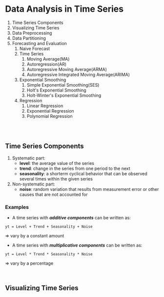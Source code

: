 # Data Analysis in Time Series

  1. Time Series Components
  2. Visualizing Time Series
  3. Data Preprocessing
  4. Data Partitioning
  5. Forecasting and Evaluation
      1. Naive Forecast
      2. Time Series
          1. Moving Average(MA)
          2. Autoregression(AR)
          3. Autoregressive Moving Average(ARMA)
          4. Autoregressive Integrated Moving Average(ARIMA)
      3. Exponential Smoothing
          1. Simple Exponential Smoothing(SES)
          2. Holt's Exponential Smoothing
          3. Holt-Winter's Exponential Smoothing
      4. Regression
          1. Linear Regression
          2. Exponential Regression
          3. Polynomial Regression

<br>
<br>

## Time Series Components
1. Systematic part:
    * **level**: the average value of the series
    * **trend**: change in the series from one period to the next
    * **seasonality**: a shorterm cyclical behavior that can be observed several times within the given series
2. Non-systematic part: 
    * **noise**: random variation that results from measurement error or other causes that are not accounted for

### Examples

* A time series with *__additive components__* can be written as:
```
yt = Level + Trend + Seasonality + Noise
```
=> vary by a constant amount


* A time series with *__multiplicative components__* can be written as:
```
yt = Level * Trend * Seasonality * Noise
```
=> vary by a percentage

<br>

## Visualizing Time Series
